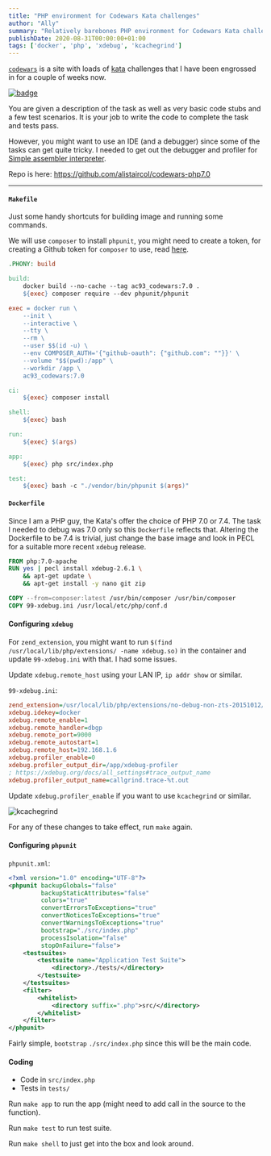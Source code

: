```yaml
---
title: "PHP environment for Codewars Kata challenges"
author: "Ally"
summary: "Relatively barebones PHP environment for Codewars Kata challenges, with `xdebug`."
publishDate: 2020-08-31T00:00:00+01:00
tags: ['docker', 'php', 'xdebug', 'kcachegrind']
---
```


[`codewars`](https://www.codewars.com/users/alistaircol) is a site with loads of [kata](https://en.wikipedia.org/wiki/Kata_(programming)) challenges that I have been engrossed in for a couple of weeks now.

[![badge](https://www.codewars.com/users/alistaircol/badges/large)](https://www.codewars.com/users/alistaircol)

You are given a description of the task as well as very basic code stubs and a few test scenarios. It is your job to write the code to complete the task and tests pass.

However, you might want to use an IDE (and a debugger) since some of the tasks can get quite tricky. I needed to get out the debugger and profiler for [Simple assembler interpreter](https://www.codewars.com/kata/58e24788e24ddee28e000053).

Repo is here: https://github.com/alistaircol/codewars-php7.0

---

#### `Makefile`

Just some handy shortcuts for building image and running some commands.

We will use `composer` to install `phpunit`, you might need to create a token, for creating a Github token for `composer` to use, read [here](https://www.previousnext.com.au/blog/managing-composer-github-access-personal-access-tokens).

```makefile
.PHONY: build

build:
	docker build --no-cache --tag ac93_codewars:7.0 .
	${exec} composer require --dev phpunit/phpunit

exec = docker run \
	--init \
	--interactive \
	--tty \
	--rm \
	--user $$(id -u) \
	--env COMPOSER_AUTH='{"github-oauth": {"github.com": ""}}' \
	--volume "$$(pwd):/app" \
	--workdir /app \
	ac93_codewars:7.0

ci:
	${exec} composer install

shell:
	${exec} bash

run:
	${exec} $(args)

app:
	${exec} php src/index.php

test:
	${exec} bash -c "./vendor/bin/phpunit $(args)"
```

#### `Dockerfile`

Since I am a PHP guy, the Kata's offer the choice of PHP 7.0 or 7.4. The task I needed to debug was 7.0 only so this `Dockerfile` reflects that. Altering the Dockerfile to be 7.4 is trivial, just change the base image and look in PECL for a suitable more recent `xdebug` release.

```dockerfile
FROM php:7.0-apache
RUN yes | pecl install xdebug-2.6.1 \
    && apt-get update \
    && apt-get install -y nano git zip

COPY --from=composer:latest /usr/bin/composer /usr/bin/composer
COPY 99-xdebug.ini /usr/local/etc/php/conf.d
``` 

#### Configuring `xdebug`

For `zend_extension`, you might want to run `$(find /usr/local/lib/php/extensions/ -name xdebug.so)` in the container and update `99-xdebug.ini` with that. I had some issues.

Update `xdebug.remote_host` using your LAN IP, `ip addr show` or similar.

`99-xdebug.ini`:

```ini
zend_extension=/usr/local/lib/php/extensions/no-debug-non-zts-20151012/xdebug.so
xdebug.idekey=docker
xdebug.remote_enable=1
xdebug.remote_handler=dbgp
xdebug.remote_port=9000
xdebug.remote_autostart=1
xdebug.remote_host=192.168.1.6
xdebug.profiler_enable=0
xdebug.profiler_output_dir=/app/xdebug-profiler
; https://xdebug.org/docs/all_settings#trace_output_name
xdebug.profiler_output_name=callgrind.trace-%t.out
```

Update `xdebug.profiler_enable` if you want to use `kcachegrind` or similar.

![kcachegrind](/img/articles/codewars-php-setup/kcachegrind.png)

For any of these changes to take effect, run `make` again.

#### Configuring `phpunit`

`phpunit.xml`:

```xml
<?xml version="1.0" encoding="UTF-8"?>
<phpunit backupGlobals="false"
         backupStaticAttributes="false"
         colors="true"
         convertErrorsToExceptions="true"
         convertNoticesToExceptions="true"
         convertWarningsToExceptions="true"
         bootstrap="./src/index.php"
         processIsolation="false"
         stopOnFailure="false">
    <testsuites>
        <testsuite name="Application Test Suite">
            <directory>./tests/</directory>
        </testsuite>
    </testsuites>
    <filter>
        <whitelist>
            <directory suffix=".php">src/</directory>
        </whitelist>
    </filter>
</phpunit>
```

Fairly simple, `bootstrap` `./src/index.php` since this will be the main code.

#### Coding

* Code in `src/index.php`
* Tests in `tests/`

Run `make app` to run the app (might need to add call in the source to the function).

Run `make test` to run test suite.

Run `make shell` to just get into the box and look around. 
